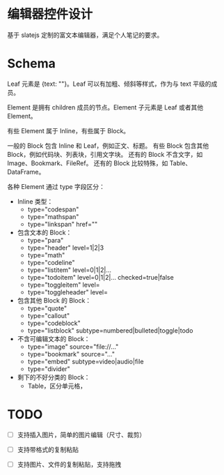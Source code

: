 # 编辑器控件设计

基于 slatejs 定制的富文本编辑器，满足个人笔记的要求。

# Schema

Leaf 元素是 {text: ""}。Leaf 可以有加粗、倾斜等样式，作为与 text 平级的成员。

Element 是拥有 children 成员的节点。Element 子元素是 Leaf 或者其他 Element。

有些 Element 属于 Inline，有些属于 Block。

一般的 Block 包含 Inline 和 Leaf，例如正文、标题。
有些 Block 包含其他 Block，例如代码块、列表块，引用文字块。
还有的 Block 不含文字，如 Image、Bookmark、FileRef。
还有的 Block 比较特殊，如 Table、DataFrame。

各种 Element 通过 type 字段区分：

- Inline 类型：
  - type="codespan"
  - type="mathspan"
  - type="linkspan" href=""
- 包含文本的 Block：
  - type="para"
  - type="header" level=1|2|3
  - type="math"
  - type="codeline"
  - type="listitem" level=0|1|2|...
  - type="todoitem" level=0|1|2|... checked=true|false
  - type="toggleitem" level=
  - type="toggleheader" level=
- 包含其他 Block 的 Block：
  - type="quote"
  - type="callout"
  - type="codeblock"
  - type="listblock" subtype=numbered|bulleted|toggle|todo
- 不含可编辑文本的 Block：
  - type="image" source="file://..."
  - type="bookmark" source="..."
  - type="embed" subtype=video|audio|file
  - type="divider"
- 剩下的不好分类的 Block：
  - Table，区分单元格，



# TODO

- [ ] 支持插入图片，简单的图片编辑（尺寸、裁剪）

- [ ] 支持带格式的复制粘贴
- [ ] 支持图片、文件的复制粘贴，支持拖拽
